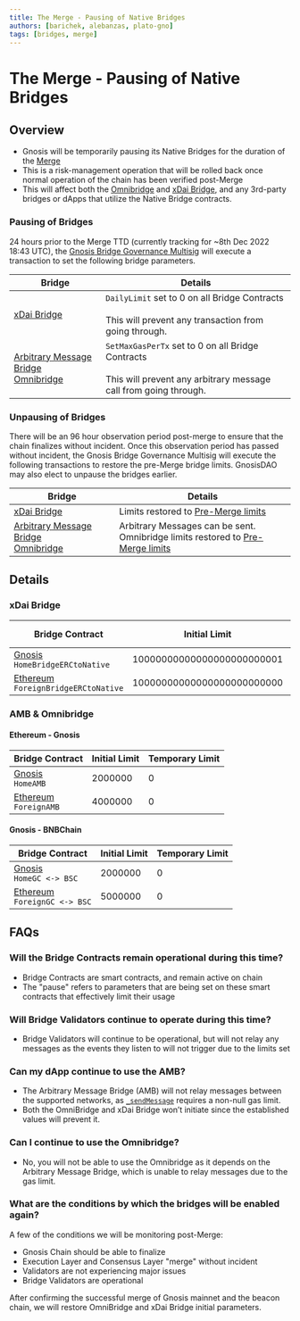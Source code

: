 ```yaml
---
title: The Merge - Pausing of Native Bridges
authors: [barichek, alebanzas, plato-gno]
tags: [bridges, merge]
---
```


# The Merge - Pausing of Native Bridges

## Overview

- Gnosis will be temporarily pausing its Native Bridges for the duration of the [Merge](/concepts/specs/hard-forks/merge)
- This is a risk-management operation that will be rolled back once normal operation of the chain has been verified post-Merge
- This will affect both the [Omnibridge](/bridges/tokenbridge/omnibridge) and [xDai Bridge](/bridges/tokenbridge/xdai-bridge), and any 3rd-party bridges or dApps that utilize the Native Bridge contracts. 

### Pausing of Bridges

24 hours prior to the Merge TTD (currently tracking for ~8th Dec 2022 18:43 UTC), the [Gnosis Bridge Governance Multisig](/bridges/governance) will execute a transaction to set the following bridge parameters. 

| Bridge                                                                                                                             | Details                                                                                                                        |
| ---------------------------------------------------------------------------------------------------------------------------------- | ------------------------------------------------------------------------------------------------------------------------------ |
| [xDai Bridge](/bridges/tokenbridge/xdai-bridge)                                                                          | `DailyLimit` set to 0 on all Bridge Contracts<br /><br /> This will prevent any transaction from going through.                |
| [Arbitrary Message Bridge](/bridges/tokenbridge/amb-bridge)<br />[Omnibridge](/bridges/tokenbridge/omnibridge) | `SetMaxGasPerTx` set to 0 on all Bridge Contracts<br /><br /> This will prevent any arbitrary message call from going through. |

### Unpausing of Bridges

There will be an 96 hour observation period post-merge to ensure that the chain finalizes without incident. Once this observation period has passed without incident, the Gnosis Bridge Governance Multisig will execute the following transactions to restore the pre-Merge bridge limits. GnosisDAO may also elect to unpause the bridges earlier. 

| Bridge                                                                                                                             | Details                                                                                                                                       |
| ---------------------------------------------------------------------------------------------------------------------------------- | --------------------------------------------------------------------------------------------------------------------------------------------- |
| [xDai Bridge](/bridges/tokenbridge/xdai-bridge)                                                                          | Limits restored to [Pre-Merge limits](/bridges/tokenbridge/xdai-bridge#fees--daily-limits)                                          |
| [Arbitrary Message Bridge](/bridges/tokenbridge/amb-bridge)<br />[Omnibridge](/bridges/tokenbridge/omnibridge) | Arbitrary Messages can be sent.<br />Omnibridge limits restored to [Pre-Merge limits](/bridges/tokenbridge/omnibridge#daily-limits) |

## Details

### xDai Bridge

| Bridge Contract                                                                                                                         | Initial Limit                | Temporary Limit |
| --------------------------------------------------------------------------------------------------------------------------------------- | ---------------------------- | --------- |
| [Gnosis](https://gnosisscan.io/address/0x7301cfa0e1756b71869e93d4e4dca5c7d0eb0aa6#readProxyContract) <br /> `HomeBridgeERCtoNative`     | 10000000000000000000000001   | 0         |
| [Ethereum](https://etherscan.io/address/0x4aa42145aa6ebf72e164c9bbc74fbd3788045016#readProxyContract) <br /> `ForeignBridgeERCtoNative` | 10000000000000000000000000 | 0         |

### AMB & Omnibridge

#### Ethereum - Gnosis

| Bridge Contract                                                                                                           | Initial Limit | Temporary Limit |
| ------------------------------------------------------------------------------------------------------------------------- | ------------- | --------- |
| [Gnosis](https://gnosisscan.io/address/0x75df5af045d91108662d8080fd1fefad6aa0bb59#readProxyContract) <br /> `HomeAMB`    | 2000000     | 0         |
| [Ethereum](https://etherscan.io/address/0x4C36d2919e407f0Cc2Ee3c993ccF8ac26d9CE64e#readProxyContract) <br /> `ForeignAMB` | 4000000     | 0         |

#### Gnosis - BNBChain

| Bridge Contract                                                                                                                 | Initial Limit | Temporary Limit |
| ------------------------------------------------------------------------------------------------------------------------------- | ------------- | --------- |
| [Gnosis](https://gnosisscan.io/address/0x162e898bd0aacb578c8d5f8d6ca588c13d2a383f#readProxyContract) <br /> `HomeGC <-> BSC`    | 2000000     | 0         |
| [Ethereum](https://bscscan.com/address/0x05185872898b6f94aa600177ef41b9334b1fa48b#readProxyContract) <br /> `ForeignGC <-> BSC` | 5000000     | 0         |

## FAQs

### Will the Bridge Contracts remain operational during this time?

* Bridge Contracts are smart contracts, and remain active on chain
* The "pause" refers to parameters that are being set on these smart contracts that effectively limit their usage

### Will Bridge Validators continue to operate during this time?

* Bridge Validators will continue to be operational, but will not relay any messages as the events they listen to will not trigger due to the limits set

### Can my dApp continue to use the AMB?

* The Arbitrary Message Bridge (AMB) will not relay messages between the supported networks, as [`_sendMessage`](https://gnosisscan.io/address/0x525127c1f5670cc102b26905dccf8245c05c164f#code#L1428) requires a non-null gas limit.  
* Both the OmniBridge and xDai Bridge won’t initiate since the established values will prevent it. 

### Can I continue to use the Omnibridge?
  
* No, you will not be able to use the Omnibridge as it depends on the Arbitrary Message Bridge, which is unable to relay messages due to the gas limit. 

### What are the conditions by which the bridges will be enabled again?

A few of the conditions we will be monitoring post-Merge: 

* Gnosis Chain should be able to finalize
* Execution Layer and Consensus Layer "merge" without incident
* Validators are not experiencing major issues
* Bridge Validators are operational

After confirming the successful merge of Gnosis mainnet and the beacon chain, we will restore OmniBridge and xDai Bridge initial parameters.  